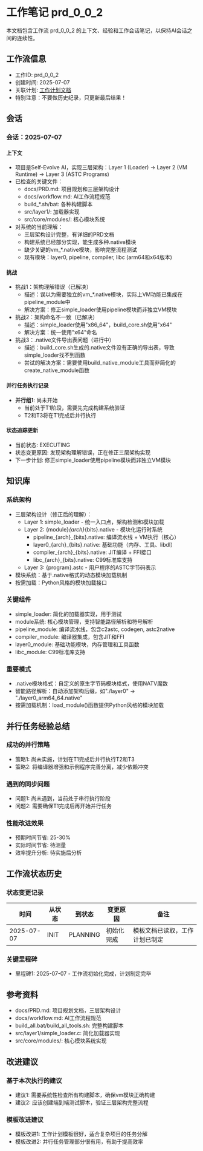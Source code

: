 # 工作笔记 prd_0_0_2

本文档包含工作流 prd_0_0_2 的上下文、经验和工作会话笔记，以保持AI会话之间的连续性。

## 工作流信息
- 工作ID: prd_0_0_2
- 创建时间: 2025-07-07
- 关联计划: [工作计划文档](workplan_prd_0_0_2.md)
- 特别注意：不要做历史纪录，只更新最后结果！

## 会话

### 会话：2025-07-07

#### 上下文
- 项目是Self-Evolve AI，实现三层架构：Layer 1 (Loader) -> Layer 2 (VM Runtime) -> Layer 3 (ASTC Programs)
- 已检查的关键文件：
  - docs/PRD.md: 项目规划和三层架构设计
  - docs/workflow.md: AI工作流程规范
  - build_*.sh/bat: 各种构建脚本
  - src/layer1/: 加载器实现
  - src/core/modules/: 核心模块系统
- 对系统的当前理解：
  - 三层架构设计完整，有详细的PRD文档
  - 构建系统已经部分实现，能生成多种.native模块
  - 缺少关键的vm_*.native模块，影响完整流程测试
  - 现有模块：layer0, pipeline, compiler, libc (arm64和x64版本)

#### 挑战
- 挑战1：架构理解错误（已解决）
  - 描述：误以为需要独立的vm_*.native模块，实际上VM功能已集成在pipeline_module中
  - 解决方案：修正simple_loader使用pipeline模块而非独立VM模块
- 挑战2：架构命名不一致（已解决）
  - 描述：simple_loader使用"x86_64"，build_core.sh使用"x64"
  - 解决方案：统一使用"x64"命名
- 挑战3：.native文件导出表问题（进行中）
  - 描述：build_core.sh生成的.native文件没有正确的导出表，导致simple_loader找不到函数
  - 尝试的解决方案：需要使用build_native_module工具而非简化的create_native_module函数

#### 并行任务执行记录
- **并行组1**: 尚未开始
  - 当前处于T1阶段，需要先完成构建系统验证
  - T2和T3将在T1完成后并行执行

#### 状态追踪更新
- 当前状态: EXECUTING
- 状态变更原因: 发现架构理解错误，正在修正三层架构实现
- 下一步计划: 修正simple_loader使用pipeline模块而非独立VM模块

## 知识库

### 系统架构
- 三层架构设计（修正后的理解）：
  - Layer 1: simple_loader - 统一入口点，架构检测和模块加载
  - Layer 2: {module}_{arch}_{bits}.native - 模块化运行时系统
    * pipeline_{arch}_{bits}.native: 编译流水线 + VM执行（核心）
    * layer0_{arch}_{bits}.native: 基础功能（内存、工具、libdl）
    * compiler_{arch}_{bits}.native: JIT编译 + FFI接口
    * libc_{arch}_{bits}.native: C99标准库支持
  - Layer 3: {program}.astc - 用户程序的ASTC字节码表示
- 模块系统：基于.native格式的动态模块加载机制
- 按需加载：Python风格的模块加载接口

### 关键组件
- simple_loader: 简化的加载器实现，用于测试
- module系统: 核心模块管理，支持智能路径解析和符号解析
- pipeline_module: 编译流水线，包含c2astc, codegen, astc2native
- compiler_module: 编译器集成，包含JIT和FFI
- layer0_module: 基础功能模块，内存管理和工具函数
- libc_module: C99标准库支持

### 重要模式
- .native模块格式：自定义的原生字节码模块格式，使用NATV魔数
- 智能路径解析：自动添加架构后缀，如"./layer0" -> "./layer0_arm64_64.native"
- 按需加载机制：load_module()函数提供Python风格的模块加载

## 并行任务经验总结

### 成功的并行策略
- 策略1: 尚未实施，计划在T1完成后并行执行T2和T3
- 策略2: 将编译器增强和示例程序完善分离，减少依赖冲突

### 遇到的同步问题
- 问题1: 尚未遇到，当前处于串行执行阶段
- 问题2: 需要确保T1完成后再开始并行任务

### 性能改进效果
- 预期时间节省: 25-30%
- 实际时间节省: 待测量
- 效率提升分析: 待实施后分析

## 工作流状态历史

### 状态变更记录
| 时间 | 从状态 | 到状态 | 变更原因 | 备注 |
|------|--------|--------|----------|------|
| 2025-07-07 | INIT | PLANNING | 初始化完成 | 模板文档已读取，工作计划已制定 |

### 关键里程碑
- 里程碑1: 2025-07-07 - 工作流初始化完成，计划制定完毕

## 参考资料

- docs/PRD.md: 项目规划文档，三层架构设计
- docs/workflow.md: AI工作流程规范
- build_all.bat/build_all_tools.sh: 完整构建脚本
- src/layer1/simple_loader.c: 简化加载器实现
- src/core/modules/: 核心模块系统实现

## 改进建议

### 基于本次执行的建议
- 建议1: 需要系统性检查所有构建脚本，确保vm模块正确构建
- 建议2: 应该创建端到端测试脚本，验证三层架构完整流程

### 模板改进建议
- 模板改进1: 工作计划模板很好，适合复杂项目的任务分解
- 模板改进2: 并行任务管理部分很有用，有助于提高效率
